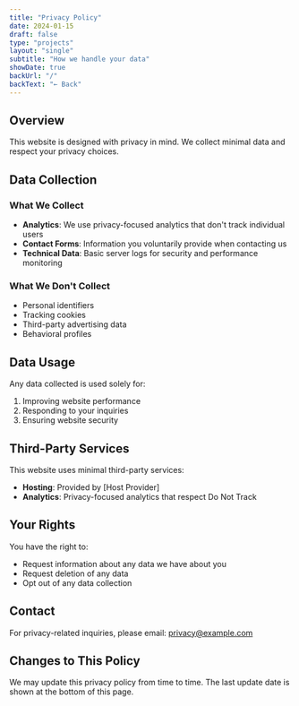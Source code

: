 ```yaml
---
title: "Privacy Policy"
date: 2024-01-15
draft: false
type: "projects"
layout: "single"
subtitle: "How we handle your data"
showDate: true
backUrl: "/"
backText: "← Back"
---
```


## Overview

This website is designed with privacy in mind. We collect minimal data and respect your privacy choices.

## Data Collection

### What We Collect
- **Analytics**: We use privacy-focused analytics that don't track individual users
- **Contact Forms**: Information you voluntarily provide when contacting us
- **Technical Data**: Basic server logs for security and performance monitoring

### What We Don't Collect
- Personal identifiers
- Tracking cookies
- Third-party advertising data
- Behavioral profiles

## Data Usage

Any data collected is used solely for:
1. Improving website performance
2. Responding to your inquiries
3. Ensuring website security

## Third-Party Services

This website uses minimal third-party services:
- **Hosting**: Provided by [Host Provider]
- **Analytics**: Privacy-focused analytics that respect Do Not Track

## Your Rights

You have the right to:
- Request information about any data we have about you
- Request deletion of any data
- Opt out of any data collection

## Contact

For privacy-related inquiries, please email: privacy@example.com

## Changes to This Policy

We may update this privacy policy from time to time. The last update date is shown at the bottom of this page.